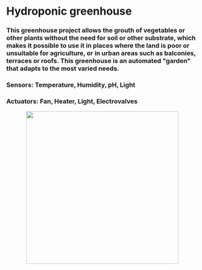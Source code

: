 # Hydroponic greenhouse

### This greenhouse project allows the grouth of vegetables or other plants without the need for soil or other substrate, which makes it possible to use it in places where the land is poor or unsuitable for agriculture, or in urban areas such as balconies, terraces or roofs. This greenhouse is an automated "garden" that adapts to the most varied needs.

### Sensors: Temperature, Humidity, pH, Light
### Actuators: Fan, Heater, Light, Electrovalves

<p align="center">
  <img src=https://user-images.githubusercontent.com/47572923/53377645-a172b580-395a-11e9-9b45-fd8be6bc03ee.png  heigth= "400px" width="400px">
</p>
